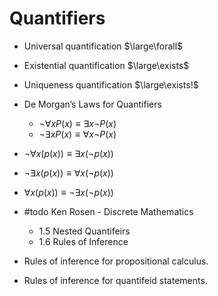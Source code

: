 
# Quantifiers

- Universal quantification $\large\forall$
- Existential quantification $\large\exists$
- Uniqueness quantification $\large\exists!$


- De Morgan’s Laws for Quantifiers
	- $\lnot\forall{x}P(x)\equiv \exists x\lnot P(x)$
	- $\lnot\exists{x}P(x)\equiv \forall x\lnot P(x)$



- $\lnot\forall{x(p(x))\equiv{\exists{x(\lnot{p(x)})}}}$
- $\lnot\exists{x(p(x))\equiv{\forall{x(\lnot{p(x)})}}}$
- $\forall{x(p(x))\equiv{\lnot\exists{x(\lnot{p(x)})}}}$


- #todo Ken Rosen - Discrete Mathematics
	- 1.5 Nested Quantifeirs 
	- 1.6 Rules of Inference 
- Rules of inference for propositional calculus. 
- Rules of inference for quantifeid statements.